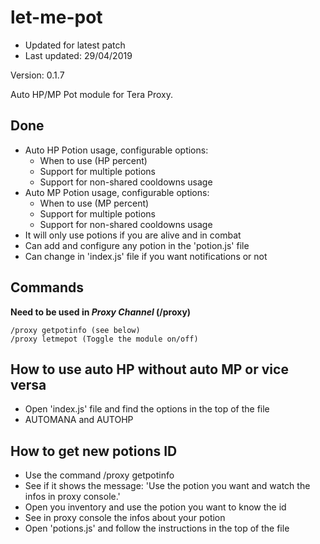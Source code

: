 # let-me-pot

* Updated for latest patch
* Last updated: 29/04/2019

Version: 0.1.7

Auto HP/MP Pot module for Tera Proxy.


## Done
 * Auto HP Potion usage, configurable options:
    * When to use (HP percent)
    * Support for multiple potions
    * Support for non-shared cooldowns usage
 * Auto MP Potion usage, configurable options:
    * When to use (MP percent)
    * Support for multiple potions
    * Support for non-shared cooldowns usage
 * It will only use potions if you are alive and in combat
 * Can add and configure any potion in the 'potion.js' file
 * Can change in 'index.js' file if you want notifications or not

## Commands
**Need to be used in _Proxy Channel_ (/proxy)**
```
/proxy getpotinfo (see below)
/proxy letmepot (Toggle the module on/off)
```

## How to use auto HP without auto MP or vice versa
 * Open 'index.js' file and find the options in the top of the file
 * AUTOMANA and AUTOHP

## How to get new potions ID
 * Use the command /proxy getpotinfo
 * See if it shows the message: 'Use the potion you want and watch the infos in proxy console.'
 * Open you inventory and use the potion you want to know the id
 * See in proxy console the infos about your potion
 * Open 'potions.js' and follow the instructions in the top of the file

